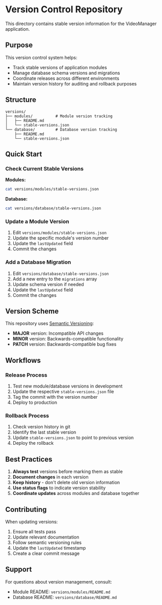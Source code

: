 # Version Control Repository

This directory contains stable version information for the VideoManager application.

## Purpose

This version control system helps:
- Track stable versions of application modules
- Manage database schema versions and migrations
- Coordinate releases across different environments
- Maintain version history for auditing and rollback purposes

## Structure

```
versions/
├── modules/          # Module version tracking
│   ├── README.md
│   └── stable-versions.json
└── database/         # Database version tracking
    ├── README.md
    └── stable-versions.json
```

## Quick Start

### Check Current Stable Versions

**Modules:**
```bash
cat versions/modules/stable-versions.json
```

**Database:**
```bash
cat versions/database/stable-versions.json
```

### Update a Module Version

1. Edit `versions/modules/stable-versions.json`
2. Update the specific module's version number
3. Update the `lastUpdated` field
4. Commit the changes

### Add a Database Migration

1. Edit `versions/database/stable-versions.json`
2. Add a new entry to the `migrations` array
3. Update schema version if needed
4. Update the `lastUpdated` field
5. Commit the changes

## Version Scheme

This repository uses [Semantic Versioning](https://semver.org/):
- **MAJOR** version: Incompatible API changes
- **MINOR** version: Backwards-compatible functionality
- **PATCH** version: Backwards-compatible bug fixes

## Workflows

### Release Process

1. Test new module/database versions in development
2. Update the respective `stable-versions.json` file
3. Tag the commit with the version number
4. Deploy to production

### Rollback Process

1. Check version history in git
2. Identify the last stable version
3. Update `stable-versions.json` to point to previous version
4. Deploy the rollback

## Best Practices

1. **Always test** versions before marking them as stable
2. **Document changes** in each version
3. **Keep history** - don't delete old version information
4. **Use status flags** to indicate version stability
5. **Coordinate updates** across modules and database together

## Contributing

When updating versions:
1. Ensure all tests pass
2. Update relevant documentation
3. Follow semantic versioning rules
4. Update the `lastUpdated` timestamp
5. Create a clear commit message

## Support

For questions about version management, consult:
- Module README: `versions/modules/README.md`
- Database README: `versions/database/README.md`
